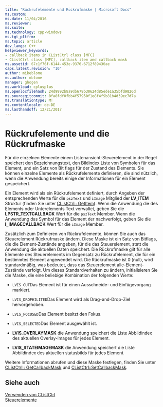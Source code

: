 ```yaml
---
title: "Rückrufelemente und Rückrufmaske | Microsoft Docs"
ms.custom: 
ms.date: 11/04/2016
ms.reviewer: 
ms.suite: 
ms.technology: cpp-windows
ms.tgt_pltfrm: 
ms.topic: article
dev_langs: C++
helpviewer_keywords:
- callback items in CListCtrl class [MFC]
- CListCtrl class [MFC], callback item and callback mask
ms.assetid: 67c1f76f-6144-453e-9376-6712f89430ae
caps.latest.revision: "10"
author: mikeblome
ms.author: mblome
manager: ghogen
ms.workload: cplusplus
ms.openlocfilehash: 24d9992b8a9db679b30624d85ede1a35bfd9826d
ms.sourcegitcommit: 8fa8fdf0fbb4f57950f1e8f4f9b81b4d39ec7d7a
ms.translationtype: MT
ms.contentlocale: de-DE
ms.lasthandoff: 12/21/2017
---
```

# <a name="callback-items-and-the-callback-mask"></a>Rückrufelemente und die Rückrufmaske
Für die einzelnen Elemente einem Listenansicht-Steuerelement in der Regel speichert den Bezeichnungstext, den Bildindex Liste von Symbolen für das Element, und ein Satz von Bit flags für der Zustand des Elements. Sie können einzelne Elemente als Rückrufelemente definieren, die sind nützlich, wenn die Anwendung bereits einige der Informationen für ein Element gespeichert.  
  
 Ein Element wird als ein Rückrufelement definiert, durch Angeben der entsprechenden Werte für die `pszText` und `iImage` Mitglied der **LV_ITEM** Struktur (finden Sie unter [CListCtrl:: GetItem](../mfc/reference/clistctrl-class.md#getitem)). Wenn die Anwendung die des Elements oder Unterelements Text verwaltet, geben Sie die **LPSTR_TEXTCALLBACK** Wert für die `pszText` Member. Wenn die Anwendung das Symbol für das Element der nachverfolgt, geben Sie die **I_IMAGECALLBACK** Wert für die `iImage` Member.  
  
 Zusätzlich zum Definieren von Rückrufelemente, können Sie auch das Steuerelement Rückrufmaske ändern. Diese Maske ist ein Satz von Bitflags, die die Element-Zustände angeben, für die das Steuerelement, statt die Anwendung die aktuellen Daten speichert. Die Rückrufmaske gilt für alle Elemente des Steuerelements im Gegensatz zu Rückrufelement, die für ein bestimmtes Element angewendet wird. Die Rückrufmaske ist 0 (null), wird standardmäßig, was bedeutet, dass das Steuerelement alle-Element-Zustände verfolgt. Um dieses Standardverhalten zu ändern, initialisieren Sie die Maske, die eine beliebige Kombination der folgenden Werte:  
  
-   `LVIS_CUT`Das Element ist für einen Ausschneide- und Einfügevorgang markiert.  
  
-   `LVIS_DROPHILITED`Das Element wird als Drag-and-Drop-Ziel hervorgehoben.  
  
-   `LVIS_FOCUSED`Das Element besitzt den Fokus.  
  
-   `LVIS_SELECTED`Das Element ausgewählt ist.  
  
-   **LVIS_OVERLAYMASK** die Anwendung speichert die Liste Abbildindex des aktuellen Overlay-Images für jedes Element.  
  
-   **LVIS_STATEIMAGEMASK** die Anwendung speichert die Liste Abbildindex des aktuellen statusbilds für jedes Element.  
  
 Weitere Informationen abrufen und diese Maske festlegen, finden Sie unter [CListCtrl:: GetCallbackMask](../mfc/reference/clistctrl-class.md#getcallbackmask) und [CListCtrl::SetCallbackMask](../mfc/reference/clistctrl-class.md#setcallbackmask).  
  
## <a name="see-also"></a>Siehe auch  
 [Verwenden von CListCtrl](../mfc/using-clistctrl.md)   
 [Steuerelemente](../mfc/controls-mfc.md)

